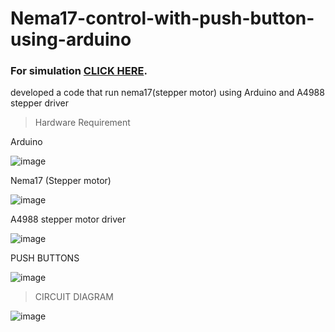 # Nema17-control-with-push-button-using-arduino

### For simulation [CLICK HERE](https://wokwi.com/projects/360741756994242561).

developed a code that run nema17(stepper motor) using Arduino and A4988 stepper driver

> Hardware Requirement

Arduino

![image](https://user-images.githubusercontent.com/123855482/229209170-19823f75-7d9d-4be8-adf4-4ebaab4ff067.png)


Nema17 (Stepper motor)

![image](https://user-images.githubusercontent.com/123855482/229209264-f272f8d6-e08f-4550-a987-b34fa8350a1a.png)


A4988 stepper motor driver

![image](https://user-images.githubusercontent.com/123855482/229209298-20c1ce09-48b6-426b-9868-cd1e82be55af.png)

PUSH BUTTONS

![image](https://user-images.githubusercontent.com/123855482/229209667-3d5045f4-aa15-4901-9ade-7485494c2956.png)


> CIRCUIT DIAGRAM

![image](https://user-images.githubusercontent.com/123855482/229209490-6f719b3d-67e3-4d0b-b587-6df152b71065.png)

